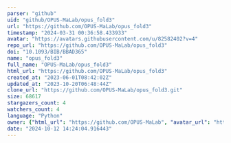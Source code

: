 ```yaml
---
parser: "github"
uid: "github/OPUS-MaLab/opus_fold3"
url: "https://github.com/OPUS-MaLab/opus_fold3"
timestamp: "2024-03-31 00:36:58.433933"
avatar: "https://avatars.githubusercontent.com/u/82582402?v=4"
repo_url: "https://github.com/OPUS-MaLab/opus_fold3"
doi: "10.1093/BIB/BBAD365"
name: "opus_fold3"
full_name: "OPUS-MaLab/opus_fold3"
html_url: "https://github.com/OPUS-MaLab/opus_fold3"
created_at: "2023-06-01T08:42:02Z"
updated_at: "2023-10-20T06:48:44Z"
clone_url: "https://github.com/OPUS-MaLab/opus_fold3.git"
size: 68617
stargazers_count: 4
watchers_count: 4
language: "Python"
owner: {"html_url": "https://github.com/OPUS-MaLab", "avatar_url": "https://avatars.githubusercontent.com/u/82582402?v=4", "login": "OPUS-MaLab", "type": "User"}
date: "2024-10-12 14:24:04.916443"
---
```

